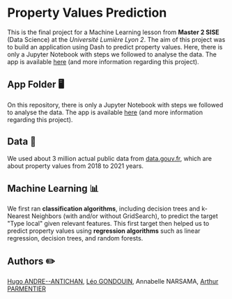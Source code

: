 # Property Values Prediction

This is the final project for a Machine Learning lesson from **Master 2 SISE** (Data Science) at the _Université Lumière Lyon 2_. The aim of this project was to build an application using Dash to predict property values. Here, there is only a Jupyter Notebook with steps we followed to analyse the data. The app is available [here](https://github.com/LeoGondouin/ML_Python) (and more information regarding this project).

## App Folder 🖥️

On this repository, there is only a Jupyter Notebook with steps we followed to analyse the data. The app is available [here](https://github.com/LeoGondouin/ML_Python) (and more information regarding this project).

## Data 📍

We used about 3 million actual public data from [data.gouv.fr](https://www.data.gouv.fr/fr/datasets/demandes-de-valeurs-foncieres/), which are about property values from 2018 to 2021 years.

## Machine Learning 📊

We first ran **classification algorithms**, including decision trees and k-Nearest Neighbors (with and/or without GridSearch), to predict the target "Type local" given relevant features. This first target then helped us to predict property values using **regression algorithms** such as linear regression, decision trees, and random forests.

## Authors ✏️

[Hugo ANDRE--ANTICHAN](https://github.com/hugoandant), [Léo GONDOUIN](https://github.com/LeoGondouin), Annabelle NARSAMA, [Arthur PARMENTIER](https://github.com/arthurparmentier99)
